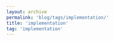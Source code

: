 ```yaml
---
layout: archive
permalink: 'blog/tags/implementation/'
title: 'implementation'
tag: 'implementation'
---
```


